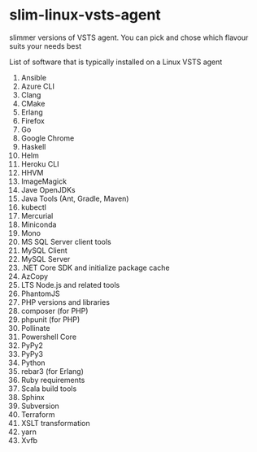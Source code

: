 # slim-linux-vsts-agent
 slimmer versions of VSTS agent. You can pick and chose which flavour suits your needs best
 
 
List of software that is typically installed on a Linux VSTS agent
1. Ansible
2. Azure CLI
3. Clang
4. CMake
5. Erlang
6. Firefox
7. Go
8. Google Chrome
9. Haskell
10. Helm
11. Heroku CLI
12. HHVM
13. ImageMagick
14. Jave OpenJDKs
15. Java Tools (Ant, Gradle, Maven)
16. kubectl
17. Mercurial
18. Miniconda
19. Mono
20. MS SQL Server client tools
21. MySQL Client
22. MySQL Server
23. .NET Core SDK and initialize package cache
24. AzCopy 
25. LTS Node.js and related tools
26. PhantomJS
27. PHP versions and libraries
28. composer (for PHP)
29. phpunit (for PHP)
30. Pollinate
31. Powershell Core
32. PyPy2
33. PyPy3
34. Python
35. rebar3 (for Erlang)
36. Ruby requirements
37. Scala build tools
38. Sphinx
39. Subversion
40. Terraform
41. XSLT transformation
42. yarn
43. Xvfb

